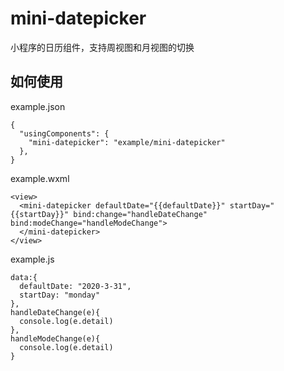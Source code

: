 # mini-datepicker
小程序的日历组件，支持周视图和月视图的切换

## 如何使用
example.json
```
{
  "usingComponents": {
    "mini-datepicker": "example/mini-datepicker"
  },
}

```
example.wxml
```
<view>
  <mini-datepicker defaultDate="{{defaultDate}}" startDay="{{startDay}}" bind:change="handleDateChange" bind:modeChange="handleModeChange">
  </mini-datepicker>
</view>
```
example.js
```
data:{
  defaultDate: "2020-3-31",
  startDay: "monday"
},
handleDateChange(e){
  console.log(e.detail)
},
handleModeChange(e){
  console.log(e.detail)
}
```




